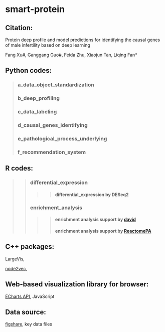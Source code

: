 # smart-protein

## Citation:

Protein deep profile and model predictions for identifying the causal genes of male infertility based on deep learning

Fang Xu#, Ganggang Guo#, Feida Zhu, Xiaojun Tan, Liqing Fan*

## Python codes:
> ### a_data_object_standardization
>>
> ### b_deep_profiling
>> 
> ### c_data_labeling
>> 
> ### d_causal_genes_identifying
>> 
> ### e_pathological_process_underlying
>> 
> ### f_recommendation_system

## R codes:
>> ### differential_expression
>>>> #### differential_expression by DESeq2
>> ### enrichment_analysis
>>>> #### enrichment analysis support by [david](https://david.ncifcrf.gov/tools.jsp)
>>>> #### enrichment analysis support by [ReactomePA](https://bioconductor.org/packages/release/bioc/vignettes/ReactomePA/inst/doc/ReactomePA.html)


## C++ packages:

[LargeVis](https://github.com/lferry007/LargeVis),<br>

[node2vec](https://github.com/snap-stanford/snap/tree/master/examples/node2vec),<br>


## Web-based visualization library for browser:

[ECharts API](https://echarts.apache.org/en/api.html#echarts), JavaScript <br>


## Data source:
[figshare](https://figshare.com/projects/smart-protein/99116), key data files <br>
